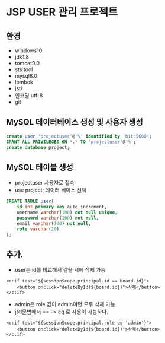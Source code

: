 # JSP USER 관리 프로젝트

## 환경

- windows10
- jdk1.8
- tomcat9.0
- sts tool
- mysql8.0
- lombok
- jstl
- 인코딩 utf-8
- git

## MySQL 데이터베이스 생성 및 사용자 생성
```sql
create user 'projectuser'@'%' identified by 'bitc5600';
GRANT ALL PRIVILEGES ON *.* TO 'projectuser'@'%';
create database project;
```

## MySQL 테이블 생성
- projectuser 사용자로 접속
- use project; 데이터 베이스 선택

```sql
CREATE TABLE user(
    id int primary key auto_increment,
    username varchar(100) not null unique,
    password varchar(100) not null,
    email varchar(100) not null,
    role varchar(20)
);
```

## 추가. 
- user는 id를 비교해서 같을 시에 삭제 가능
```
<c:if test="${sessionScope.principal.id == board.id}">
    <button onclick="deleteById(${board.id})">삭제</button>
</c:if>
```
- admin은 role 값이 admin이면 모두 삭제 가능
- jstl문법에서  == -> eq 로 사용이 가능하다.
```
<c:if test="${sessionScope.principal.role eq 'admin'}">
    <button onclick="deleteById(${board.id})">삭제</button>
</c:if>
```                

